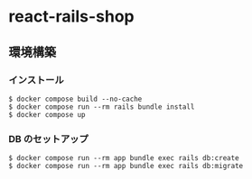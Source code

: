 # react-rails-shop

## 環境構築

### インストール

```
$ docker compose build --no-cache
$ docker compose run --rm rails bundle install
$ docker compose up
```

### DB のセットアップ

```
$ docker compose run --rm app bundle exec rails db:create
$ docker compose run --rm app bundle exec rails db:migrate
```

